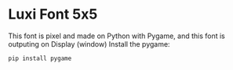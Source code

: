 # Luxi Font 5x5
This font is pixel and made on Python with Pygame, and this font is outputing on Display (window)
Install the pygame:
```bash
pip install pygame
```
